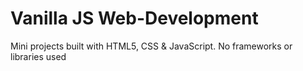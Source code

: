 # Vanilla JS Web-Development
Mini projects built with HTML5, CSS & JavaScript. No frameworks or libraries used

